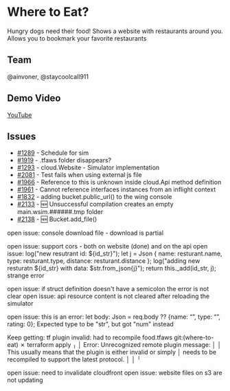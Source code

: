 # Where to Eat?

Hungry dogs need their food! Shows a website with restaurants around you. Allows you to bookmark your favorite restaurants

## Team

@ainvoner, @staycoolcall911

## Demo Video

[YouTube](https://www.youtube.com/watch?v=ADD_VIDEO)


## Issues

- [#1289](https://github.com/winglang/wing/issues/1289) - Schedule for sim
- [#1919](https://github.com/winglang/wing/issues/1919) - .tfaws folder disappears?
- [#1293](https://github.com/winglang/wing/issues/1293) - cloud.Website - Simulator implementation
- [#2081](https://github.com/winglang/wing/issues/2081) - Test fails when using external js file
- [#1966](https://github.com/winglang/wing/issues/1966) - Reference to this is unknown inside cloud.Api method definition
- [#1961](https://github.com/winglang/wing/issues/1961) - Cannot reference interfaces instances from an inflight context
- [#1832](https://github.com/winglang/wing/issues/1832) - adding bucket.public_url() to the wing console
- [#2133](https://github.com/winglang/wing/issues/2133) - :new: Unsuccessful compilation creates an empty main.wsim.######.tmp folder
- [#2138](https://github.com/winglang/wing/issues/2138) - :new: Bucket.add_file()




open issue: console download file - download is partial

open issue: support cors - both on website (done) and on the api
open issue:
        log("new resutrant id: ${id_str}");
        let j = Json { 
          name: resturant.name, 
          type: resturant.type,
          distance: resturant.distance
        };
        log("adding new resturatn ${id_str} with data: $str.from_json{j}");
        return this._add(id_str, j);
    strange error

open issue: if struct definition doesn't have a semicolon the error is not clear
open issue: api resource content is not cleared after reloading the simulator

open issue: this is an error:
    let body: Json = req.body ?? {name: “”, type: “”, rating: 0};
    Expected type to be "str", but got "num" instead

Keep getting:
tf plugin invalid: had to recompile
food.tfaws git:(where-to-eat) ✗ terraform apply
╷
│ Error: Unrecognized remote plugin message: 
│ 
│ This usually means that the plugin is either invalid or simply
│ needs to be recompiled to support the latest protocol.
│ 
│ 
╵


open issue: need to invalidate cloudfront
open issue: website files on s3 are not updating









